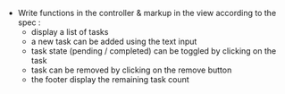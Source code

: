 - Write functions in the controller & markup in the view according to the spec :
  - display a list of tasks
  - a new task can be added using the text input
  - task state (pending / completed) can be toggled by clicking on the task
  - task can be removed by clicking on the remove button
  - the footer display the remaining task count
  